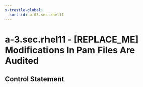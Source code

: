```yaml
---
x-trestle-global:
  sort-id: a-03.sec.rhel11
---
```


# a-3.sec.rhel11 - \[REPLACE_ME\] Modifications In Pam Files Are Audited

## Control Statement
